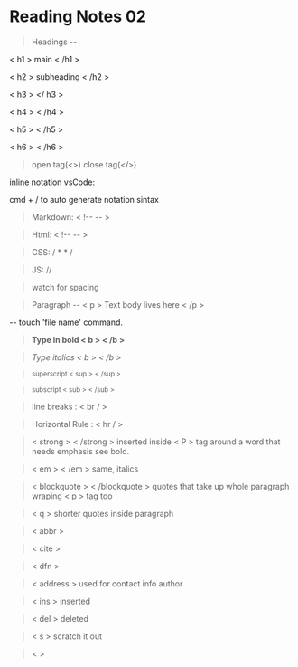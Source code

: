# Reading Notes 02

> Headings -- 

< h1 > main < /h1 >

< h2 > subheading < /h2 >

< h3 > </ h3 >

< h4 > < /h4 >

< h5 > < /h5 >

< h6 > < /h6 >

> open tag(<>) close tag(</>) 

inline notation vsCode:

cmd + / to auto generate notation sintax 

> Markdown: < !--  -- >

> Html: < !--  -- >

> CSS: / *  * /

> JS: //

>watch for spacing


> Paragraph --
> < p > Text body lives here < /p >

-- touch 'file name' command.

> <b>Type in bold < b > < /b ></b>

> <i>Type italics < b > < /b ></i>

> <sup>superscript < sup > < /sup ></sup>

> <sub>subscript < sub > < /sub > </sub>

> line breaks : < br / >

> Horizontal Rule : < hr / >

> < strong > < /strong > inserted inside < P > tag around a word that needs emphasis see bold.

> < em > < /em > same, italics

> < blockquote > < /blockquote > quotes that take up whole paragraph wraping < p > tag too

> < q > shorter quotes inside paragraph

> < abbr > 

> < cite >

> < dfn >

> < address > used for contact info author

> < ins > inserted

> < del > deleted

> < s > scratch it out 

> < >